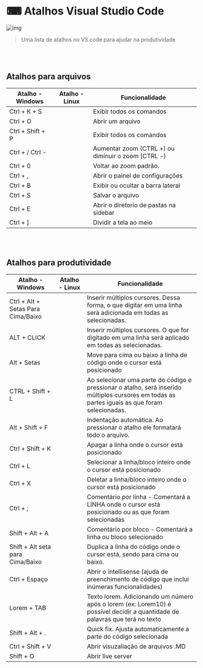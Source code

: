 # ⌨ Atalhos Visual Studio Code


![img](https://user-images.githubusercontent.com/78583429/214905197-da4f1f7e-2064-4ce6-ab25-dc6eb7aa4698.png)


> Uma lista de atalhos no VS code para ajudar na produtividade

<br><br>
<h2> Atalhos para arquivos </h2>

| Atalho - Windows | Atalho - Linux | Funcionalidade                                     |
| ---------------- | -------------- | -------------------------------------------------- |
| Ctrl + K + S     |                | Exibir todos os comandos                           |
| Ctrl + O         |                | Abrir um arquivo                                   |
| Ctrl + Shift + P |                | Exibir todos os comandos                           |
| Ctrl + / Ctrl -  |                | Aumentar zoom (CTRL +) ou diminuir o zoom (CTRL -) |
| Ctrl + 0         |                | Voltar ao zoom padrão.                             |
| Ctrl + ,         |                | Abrir o painel de configurações                    |
| Ctrl + B         |                | Exibir ou ocultar a barra lateral                  |
| Ctrl + S         |                | Salvar o arquivo                                   |
| Ctrl + E         |                | Abrir o diretorio de pastas na sidebar             |
| Ctrl + ]         |                | Dividir a tela ao meio                             |


<br><br>
 <h2> Atalhos para produtividade </h2>
 


| Atalho - Windows                   | Atalho - Linux | Funcionalidade                                                                                                                                 |
| ---------------------------------- | -------------- | ---------------------------------------------------------------------------------------------------------------------------------------------- |
| Ctrl + Alt + Setas Para Cima/Baixo |                | Inserir múltiplos cursores. Dessa forma, o que digitar em uma linha será adicionada em todas as selecionadas.                                  |
| ALT + CLICK                        |                | Inserir múltiplos cursores. O que for digitado em uma linha será aplicado em todas as selecionadas.                                            |
| Alt + Setas                        |                | Move para cima ou baixo a linha de código onde o cursor está posicionado                                                                       |
| CTRL + Shift + L                   |                | Ao selecionar uma parte do código e pressionar o atalho, será inserido múltiplos cursores em todas as partes iguais as que foram selecionadas. |
| Alt + Shift + F                    |                | Indentação automática. Ao pressionar o atalho ele formatará todo o arquivo.                                                                    |
| Ctrl + Shift + K                   |                | Apagar a linha onde o cursor está posicionado                                                                                                  |
| Ctrl + L                   |                | Selecionar a linha/bloco inteiro onde o cursor está posicionado                                                                                    |
| Ctrl + X                   |                | Deletar a linha/bloco inteiro onde o cursor está posicionado                                                                                    |
| Ctrl + ;                           |                | Comentário por linha - Comentará a LINHA onde o cursor está posicionado ou as que foram selecionadas                                           |
| Shift + Alt + A                    |                | Comentário por bloco - Comentará a linha ou bloco selecionado                                                                                  |
| Shift + Alt seta para Cima/Baixo   |                | Duplica a linha do código onde o cursor está, sendo para cima ou baixo.                                                                        |
| Ctrl + Espaço                      |                | Abrir o intellisense (ajuda de preenchimento de código que inclui inúmeras funcionalidades)                                                    |
| Lorem + TAB      |                | Texto lorem. Adicionando um número após o lorem (ex: Lorem10) é possível decidir a quantidade de palavras que terá no texto                                        |
|  Shift + Alt +  .        |                |  Quick fix. Ajusta automaticamente a parte do código selecionada                                      |
|  Ctrl + Shift + V         |            |  Abrir visuzaliação de arquivos .MD                                     |
|  Shift + O         |                | Abrir live server                                   |
